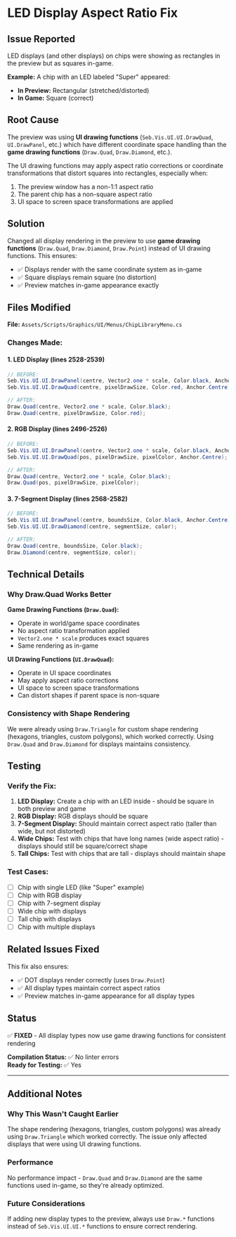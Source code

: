 # LED Display Aspect Ratio Fix

## Issue Reported

LED displays (and other displays) on chips were showing as rectangles in the preview but as squares in-game.

**Example:** A chip with an LED labeled "Super" appeared:
- **In Preview:** Rectangular (stretched/distorted)
- **In Game:** Square (correct)

## Root Cause

The preview was using **UI drawing functions** (`Seb.Vis.UI.UI.DrawQuad`, `UI.DrawPanel`, etc.) which have different coordinate space handling than the **game drawing functions** (`Draw.Quad`, `Draw.Diamond`, etc.).

The UI drawing functions may apply aspect ratio corrections or coordinate transformations that distort squares into rectangles, especially when:
1. The preview window has a non-1:1 aspect ratio
2. The parent chip has a non-square aspect ratio
3. UI space to screen space transformations are applied

## Solution

Changed all display rendering in the preview to use **game drawing functions** (`Draw.Quad`, `Draw.Diamond`, `Draw.Point`) instead of UI drawing functions. This ensures:
- ✅ Displays render with the same coordinate system as in-game
- ✅ Square displays remain square (no distortion)
- ✅ Preview matches in-game appearance exactly

## Files Modified

**File:** `Assets/Scripts/Graphics/UI/Menus/ChipLibraryMenu.cs`

### Changes Made:

#### 1. LED Display (lines 2528-2539)
```csharp
// BEFORE:
Seb.Vis.UI.UI.DrawPanel(centre, Vector2.one * scale, Color.black, Anchor.Centre);
Seb.Vis.UI.UI.DrawQuad(centre, pixelDrawSize, Color.red, Anchor.Centre);

// AFTER:
Draw.Quad(centre, Vector2.one * scale, Color.black);
Draw.Quad(centre, pixelDrawSize, Color.red);
```

#### 2. RGB Display (lines 2496-2526)
```csharp
// BEFORE:
Seb.Vis.UI.UI.DrawPanel(centre, Vector2.one * scale, Color.black, Anchor.Centre);
Seb.Vis.UI.UI.DrawQuad(pos, pixelDrawSize, pixelColor, Anchor.Centre);

// AFTER:
Draw.Quad(centre, Vector2.one * scale, Color.black);
Draw.Quad(pos, pixelDrawSize, pixelColor);
```

#### 3. 7-Segment Display (lines 2568-2582)
```csharp
// BEFORE:
Seb.Vis.UI.UI.DrawPanel(centre, boundsSize, Color.black, Anchor.Centre);
Seb.Vis.UI.UI.DrawDiamond(centre, segmentSize, color);

// AFTER:
Draw.Quad(centre, boundsSize, Color.black);
Draw.Diamond(centre, segmentSize, color);
```

## Technical Details

### Why Draw.Quad Works Better

**Game Drawing Functions (`Draw.Quad`):**
- Operate in world/game space coordinates
- No aspect ratio transformation applied
- `Vector2.one * scale` produces exact squares
- Same rendering as in-game

**UI Drawing Functions (`UI.DrawQuad`):**
- Operate in UI space coordinates
- May apply aspect ratio corrections
- UI space to screen space transformations
- Can distort shapes if parent space is non-square

### Consistency with Shape Rendering

We were already using `Draw.Triangle` for custom shape rendering (hexagons, triangles, custom polygons), which worked correctly. Using `Draw.Quad` and `Draw.Diamond` for displays maintains consistency.

## Testing

### Verify the Fix:
1. **LED Display:** Create a chip with an LED inside - should be square in both preview and game
2. **RGB Display:** RGB displays should be square
3. **7-Segment Display:** Should maintain correct aspect ratio (taller than wide, but not distorted)
4. **Wide Chips:** Test with chips that have long names (wide aspect ratio) - displays should still be square/correct shape
5. **Tall Chips:** Test with chips that are tall - displays should maintain shape

### Test Cases:
- [ ] Chip with single LED (like "Super" example)
- [ ] Chip with RGB display
- [ ] Chip with 7-segment display
- [ ] Wide chip with displays
- [ ] Tall chip with displays
- [ ] Chip with multiple displays

## Related Issues Fixed

This fix also ensures:
- ✅ DOT displays render correctly (uses `Draw.Point`)
- ✅ All display types maintain correct aspect ratios
- ✅ Preview matches in-game appearance for all display types

## Status

✅ **FIXED** - All display types now use game drawing functions for consistent rendering

**Compilation Status:** ✅ No linter errors  
**Ready for Testing:** ✅ Yes

---

## Additional Notes

### Why This Wasn't Caught Earlier

The shape rendering (hexagons, triangles, custom polygons) was already using `Draw.Triangle` which worked correctly. The issue only affected displays that were using UI drawing functions.

### Performance

No performance impact - `Draw.Quad` and `Draw.Diamond` are the same functions used in-game, so they're already optimized.

### Future Considerations

If adding new display types to the preview, always use `Draw.*` functions instead of `Seb.Vis.UI.UI.*` functions to ensure correct rendering.

